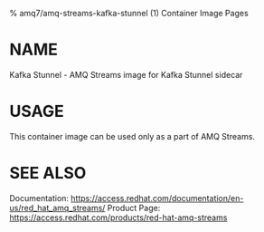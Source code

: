 % amq7/amq-streams-kafka-stunnel (1) Container Image Pages

# NAME

Kafka Stunnel - AMQ Streams image for Kafka Stunnel sidecar

# USAGE

This container image can be used only as a part of AMQ Streams.

# SEE ALSO

Documentation: https://access.redhat.com/documentation/en-us/red_hat_amq_streams/
Product Page: https://access.redhat.com/products/red-hat-amq-streams